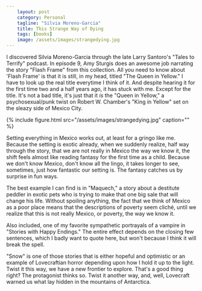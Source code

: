 ```yaml
---
    layout: post
    category: Personal 
    tagline: "Silvia Moreno-Garcia"
    title: This Strange Way of Dying
    tags: [books]
    image: /assets/images/strangedying.jpg
---
```


I discovered Silvia Moreno-Garcia through the late Larry Santoro's "Tales to Terrify" podcast. In episode 9, Amy Sturgis does an awesome job narrating the story "Flash Frame" from this collection. All you need to know about 'Flash Frame' is that it is still, in my head, titled "The Queen in Yellow." I have to look up the real title everytime I think of it. And despite hearing it for the first time two and a half years ago, it has stuck with me. Except for the title. It's not a bad title, it's just that it *is* the "Queen in Yellow," a psychosexual/punk twist on Robert W. Chamber's "King in Yellow" set on the sleazy side of Mexico City. 

<!-- more -->


{% include figure.html src="/assets/images/strangedying.jpg" caption=""  %}

Setting everything in Mexico works out, at least for a gringo like me. Because the setting is exotic already, when we suddenly realize, half way through the story, that we are not really in Mexico the way we know it, the shift feels almost like reading fantasy for the first time as a child. Because we don't know Mexico, don't know all the lingo, it takes longer to see, sometimes, just how fantastic our setting is. The fantasy catches us by surprise in fun ways. 

The best example I can find is in "Maquech," a story about a destitute peddler in exotic pets who is trying to make that one big sale that will change his life. Without spoiling anything, the fact that we think of Mexico as a poor place means that the descriptions of poverty seem cliché, until we realize that this is not really Mexico, or poverty, the way we know it.

Also included, one of my favorite sympathetic portrayals of a vampire in "Stories with Happy Endings." The entire effect depends on the closing few sentences, which I badly want to quote here, but won't because I think it will break the spell. 

"Snow" is one of those stories that is either hopeful and optimistic or an example of Lovecraftian horror depending upon how I hold it up to the light. Twist it this way, we have a new frontier to explore. That's a good thing right? The protagonist thinks so. Twist it another way, and, well, Lovecraft warned us what lay hidden in the mountains of Antarctica.
